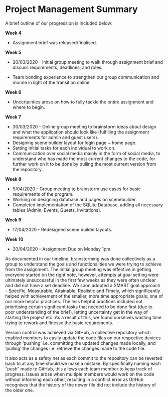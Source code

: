 # Project Management Summary

A brief outline of our progression is included below: 

**Week 4**
- Assignment brief was released/finalised. 

**Week 5**
- 20/03/2020 - Initial group meeting to walk through assignment brief and discuss requirements, deadlines, and roles. 

- Team bonding experience to strengthen our group communication and morale in light of the transition online. 

**Week 6**
- Uncertainties arose on how to fully tackle the entire assignment and where to begin.

**Week 7**
- 30/03/2020 - Online group meeting to brainstorm ideas about design and what the application should look like (fulfilling the assignment requirements for admin and guest users). 
- Designing scene builder layout for login page + home page. 
- Setting initial tasks for each individual to work on.
- Communication over social media mainly in the form of social media, to understand who has made the most current changes to the code, for further work on it to be done by pulling the most current version from the repository. 

**Week 8**
- 9/04/2020 - Group meeting to brainstorm use cases for basic requirements of the program. 
- Working on designing database and pages on scenebuilder.
- Completed implementation of the SQLite Database, adding all necessary tables (Admin, Events, Guests, Invitations).

**Week 9**
- 17/04/2020 - Redesigned scene builder layouts.

**Week 10**
- 20/04/2020 - Assignment Due on Monday 1pm.

As documented in our timeline, brainstorming was done collectively as a group to understand the goals and functionalities we were trying to achieve from the assignment. The initial group meeting was effective in getting everyone started on the right note, however, attempts at goal setting were ultimately unsuccessful in the first few weeks as they were often unclear and did not have a set deadline. We soon adopted a SMART goal approach - Specific, Measurable, Attainable, Realistic and Timely, which significantly helped with achievement of the smaller, more time appropriate goals; one of our more helpful practices. The less helpful practices included not prioritising certain significant tasks that needed to be done first (due to poor understanding of the brief), letting uncertainty get in the way of starting the project etc. As a result of this, we found ourselves wasting time trying to rework and finesse the basic requirements. 

Version control was achieved via GitHub, a collective repository which enabled members to easily update the code files on our respective devices through ‘pushing’ i.e. committing the updated changes made locally, and ‘pulling’ the changes i.e. retrieve the changes made to the code file. 

It also acts as a safety net as each commit to the repository can be reverted back to at any time should we make a mistake. By specifically naming each “push” made to GitHub, this allows each team member to keep track of progress.
Issues arose when multiple members would work on the code without informing each other, resulting in a conflict error as GitHub recognises that the history of the newer file did not include the history of the older one. 
